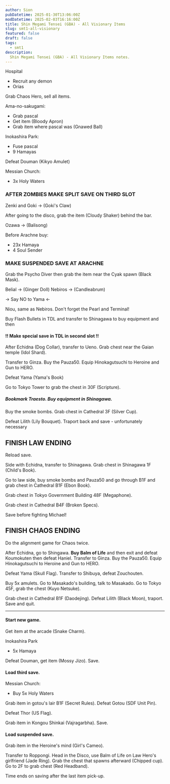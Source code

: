 ```yaml
---
author: Sion
pubDatetime: 2025-01-30T13:06:00Z
modDatetime: 2025-02-03T16:16:00Z
title: Shin Megami Tensei (GBA) - All Visionary Items
slug: smt1-all-visionary
featured: false
draft: false
tags:
  - smt1
description:
  Shin Megami Tensei (GBA) - All Visionary Items notes.
---
```


Hospital
- Recruit any demon
- Orias

Grab Chaos Hero, sell all items.

Ama-no-sakugami:
- Grab pascal
- Get item (Bloody Apron)
- Grab item where pascal was (Gnawed Ball)


Inokashira Park:
- Fuse pascal
- 9 Hamayas

Defeat Douman (Kikyo Amulet)

Messian Church:
- 3x Holy Waters

### AFTER ZOMBIES MAKE SPLIT SAVE ON THIRD SLOT

Zenki and Goki -> (Goki's Claw)

After going to the disco, grab the item (Cloudy Shaker) behind the bar.

Ozawa -> (Balisong)

Before Arachne buy:
- 23x Hamaya
- 4 Soul Sender

### MAKE SUSPENDED SAVE AT ARACHNE

Grab the Psycho Diver then grab the item near the Cyak spawn (Black Mask).

Belial -> (Ginger Doll)
Nebiros -> (Candleabrum)

-> Say NO to Yama <- 

Niou, same as Nebiros. Don't forget the Pearl and Terminal!

Buy Flash Bullets in TDL and transfer to Shinagawa to buy equipment and then

#### !! Make special save in TDL in second slot !!

After Echidna (Dog Collar), transfer to Ueno. Grab chest near the Gaian temple (Idol Shard).

Transfer to Ginza. Buy the Pauza50. Equip Hinokagutsuchi to Heroine and Gun to HERO.

Defeat Yama (Yama's Book)

Go to Tokyo Tower to grab the chest in 30F (Scripture).

##### Bookmark Traesto. Buy equipment in Shinagawa.

Buy the smoke bombs. Grab chest in Cathedral 3F (Silver Cup).

Defeat Lilith (Lily Bouquet). Traport back and save - unfortunately necessary

FINISH LAW ENDING
------------------------------------------------------------------

Reload save. 

Side with Echidna, transfer to Shinagawa.
Grab chest in Shinagawa 1F (Child's Book). 

Go to law side, buy smoke bombs and Pauza50 and go through B1F and grab chest in Cathedral B1F (Ebon Book).

Grab chest in Tokyo Government Building 48F (Megaphone).

Grab chest in Cathedral B4F (Broken Specs).

Save before fighting Michael!

FINISH CHAOS ENDING
-----------------------------------------------------------------

Do the alignment game for Chaos twice.

After Echidna, go to Shingawa. **Buy Balm of Life** and then exit and defeat Koumokuten then defeat Haniel.
Transfer to Ginza. Buy the Pauza50. Equip Hinokagutsuchi to Heroine and Gun to HERO.

Defeat Yama (Skull Flag).
Transfer to Shibuya, defeat Zouchouten.

Buy 5x amulets.
Go to Masakado's building, talk to Masakado. Go to Tokyo 45F, grab the chest (Kuyo Netsuke).

Grab chest in Cathedral B1F (Daodejing).
Defeat Lilith (Black Moon), traport. Save and quit.

-----------------------------------------------------------------

#### Start new game.

Get item at the arcade (Snake Charm).

Inokashira Park
- 5x Hamaya

Defeat Douman, get item (Mossy Jizo). Save.

#### Load third save.

Messian Church:
- Buy 5x Holy Waters

Grab item in gotou's lair B1F (Secret Rules). Defeat Gotou (SDF Unit Pin). 

Defeat Thor (US Flag).

Grab item in Kongou Shinkai (Vajragarbha). Save.

#### Load suspended save.

Grab item in the Heroine's mind  (Girl's Cameo). 

Transfer to Roppongi. Head in the Disco, use Balm of Life on Law Hero's girlfriend (Jade Ring). Grab the chest that spawns afterward (Chipped cup). Go to 2F to grab chest (Red Headband).

Time ends on saving after the last item pick-up.





